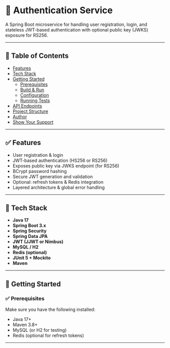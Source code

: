 # 🔐 Authentication Service

A Spring Boot microservice for handling user registration, login, and stateless JWT-based authentication with optional public key (JWKS) exposure for RS256.

---

## 📌 Table of Contents

- [Features](#-features)
- [Tech Stack](#-tech-stack)
- [Getting Started](#-getting-started)
  - [Prerequisites](#-prerequisites)
  - [Build & Run](#-build--run)
  - [Configuration](#-configuration)
  - [Running Tests](#-running-tests)
- [API Endpoints](#-api-endpoints)
- [Project Structure](#-project-structure)
- [Author](#-author)
- [Show Your Support](#-show-your-support)

---

## ✅ Features

- User registration & login
- JWT-based authentication (HS256 or RS256)
- Exposes public key via JWKS endpoint (for RS256)
- BCrypt password hashing
- Secure JWT generation and validation
- Optional: refresh tokens & Redis integration
- Layered architecture & global error handling

---

## 🧰 Tech Stack

- **Java 17**
- **Spring Boot 3.x**
- **Spring Security**
- **Spring Data JPA**
- **JWT (JJWT or Nimbus)**
- **MySQL / H2**
- **Redis (optional)**
- **JUnit 5 + Mockito**
- **Maven**

---

## 🚀 Getting Started

### ✅ Prerequisites

Make sure you have the following installed:

- Java 17+
- Maven 3.8+
- MySQL (or H2 for testing)
- Redis (optional for refresh tokens)

---
